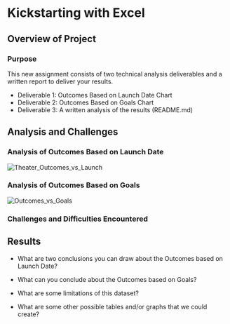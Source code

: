 # Kickstarting with Excel

## Overview of Project

### Purpose
This new assignment consists of two technical analysis deliverables and a written report to deliver your results.
- Deliverable 1: Outcomes Based on Launch Date Chart
- Deliverable 2: Outcomes Based on Goals Chart
- Deliverable 3: A written analysis of the results (README.md)
## Analysis and Challenges

### Analysis of Outcomes Based on Launch Date
![Theater_Outcomes_vs_Launch](https://user-images.githubusercontent.com/86810022/160514587-b811b9d9-91e2-4d58-936c-31de9dd38a8e.png)

### Analysis of Outcomes Based on Goals
![Outcomes_vs_Goals](https://user-images.githubusercontent.com/86810022/160514576-6f66a76e-a512-464d-9ff6-62860d82467f.png)

### Challenges and Difficulties Encountered

## Results

- What are two conclusions you can draw about the Outcomes based on Launch Date?

- What can you conclude about the Outcomes based on Goals?

- What are some limitations of this dataset?

- What are some other possible tables and/or graphs that we could create?
